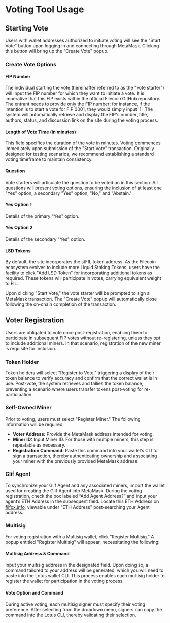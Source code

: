 # Voting Tool Usage

## Starting Vote

Users with wallet addresses authorized to initiate voting will see the "Start Vote" button upon logging in and connecting through MetaMask. Clicking this button will bring up the "Create Vote" popup.

### Create Vote Options

#### FIP Number
The individual starting the vote (hereinafter referred to as the "vote starter") will input the FIP number for which they want to initiate a vote. It is imperative that this FIP exists within the official Filecoin GitHub repository. The entrant needs to provide only the FIP number; for instance, if the intention is to start a vote for FIP 0001, they would simply input '1.' The system will automatically retrieve and display the FIP's number, title, authors, status, and discussion link on the site during the voting process.

#### Length of Vote Time (in minutes)
This field specifies the duration of the vote in minutes. Voting commences immediately upon submission of the "Start Vote" transaction. Originally designed for testing scenarios, we recommend establishing a standard voting timeframe to maintain consistency.

#### Question
Vote starters will articulate the question to be voted on in this section. All questions will present voting options, ensuring the inclusion of at least one "Yes" option, a secondary "Yes" option, "No," and "Abstain."

#### Yes Option 1
Details of the primary "Yes" option.

#### Yes Option 2
Details of the secondary "Yes" option.

#### LSD Tokens
By default, the site incorporates the stFIL token address. As the Filecoin ecosystem evolves to include more Liquid Staking Tokens, users have the facility to click "Add LSD Token" for incorporating additional tokens as required. These tokens will participate in votes, carrying equivalent weight to FIL.

Upon clicking "Start Vote," the vote starter will be prompted to sign a MetaMask transaction. The "Create Vote" popup will automatically close following the on-chain completion of the transaction.

## Voter Registration

Users are obligated to vote once post-registration, enabling them to participate in subsequent FIP votes without re-registering, unless they opt to include additional miners. In that scenario, registration of the new miner is requisite for inclusion.

### Token Holder
Token holders will select "Register to Vote," triggering a display of their token balance to verify accuracy and confirm that the correct wallet is in use. Post-vote, the system retrieves and tallies the token balance, preventing a scenario where users transfer tokens post-voting for re-participation.

### Self-Owned Miner
Prior to voting, users must select "Register Miner." The following information will be required:

- **Voter Address:** Provide the MetaMask address intended for voting.
- **Miner ID:** Input Miner ID. For those with multiple miners, this step is repeatable as necessary.
- **Registration Command:** Paste this command into your wallet’s CLI to sign a transaction, thereby authenticating ownership and associating your miner with the previously provided MetaMask address.

### Glif Agent
To synchronize your Glif Agent and any associated miners, import the wallet used for creating the Glif Agent into MetaMask. During the voting registration, check the box labeled “Add Agent Address?” and input your agent’s ETH Address in the subsequent field. Locate this ETH Address on [filfox.info](https://filfox.info), viewable under "ETH Address" post-searching your Agent address.

### Multisig
For voting registration with a Multisig wallet, click “Register Multisig.” A popup entitled "Register Multisig" will appear, necessitating the following:
#### Multisig Address & Command

Input your multisig address in the designated field. Upon doing so, a command tailored to your address will be generated, which you will need to paste into the Lotus wallet CLI. This process enables each multisig holder to register the wallet for participation in the voting process.

#### Vote Option and Command
During active voting, each multisig signer must specify their voting preference. After selecting from the dropdown menu, signers can copy the command into the Lotus CLI, thereby validating their selection.





